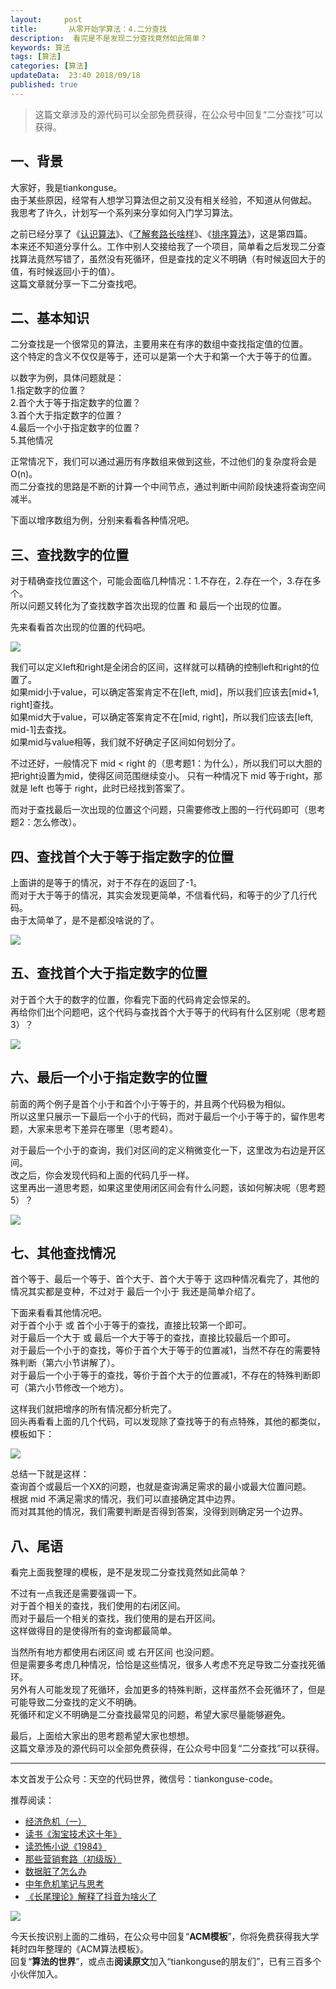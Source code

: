 ```yaml
---   
layout:     post  
title:       从零开始学算法：4.二分查找  
description:  看完是不是发现二分查找竟然如此简单？      
keywords: 算法 
tags: [算法]  
categories: [算法]  
updateData:  23:40 2018/09/18   
published: true   
---  
```



> 这篇文章涉及的源代码可以全部免费获得，在公众号中回复“二分查找”可以获得。     



## 一、背景  


大家好，我是tiankonguse。  
由于某些原因，经常有人想学习算法但之前又没有相关经验，不知道从何做起。  
我思考了许久，计划写一个系列来分享如何入门学习算法。  


之前已经分享了《[认识算法](https://mp.weixin.qq.com/s/2CyGYZ5SFs-cLBHkxAhdyg)》、《[了解套路长啥样](https://mp.weixin.qq.com/s/OvX3H9_JmzjPA091ZqUegQ)》、《[排序算法](https://mp.weixin.qq.com/s/MSoXEzDSyxf3gVAt-2D1bw)》，这是第四篇。  
本来还不知道分享什么。工作中别人交接给我了一个项目，简单看之后发现二分查找算法竟然写错了，虽然没有死循环，但是查找的定义不明确（有时候返回大于的值，有时候返回小于的值）。  
这篇文章就分享一下二分查找吧。   


## 二、基本知识  


二分查找是一个很常见的算法，主要用来在有序的数组中查找指定值的位置。  
这个特定的含义不仅仅是等于，还可以是第一个大于和第一个大于等于的位置。  


以数字为例，具体问题就是：  
1.指定数字的位置？  
2.首个大于等于指定数字的位置？  
3.首个大于指定数字的位置？  
4.最后一个小于指定数字的位置？   
5.其他情况  


正常情况下，我们可以通过遍历有序数组来做到这些，不过他们的复杂度将会是O(n)。  
而二分查找的思路是不断的计算一个中间节点，通过判断中间阶段快速将查询空间减半。  


下面以增序数组为例，分别来看看各种情况吧。  


## 三、查找数字的位置  


对于精确查找位置这个，可能会面临几种情况：1.不存在，2.存在一个，3.存在多个。  
所以问题又转化为了查找数字首次出现的位置 和 最后一个出现的位置。  


先来看看首次出现的位置的代码吧。  


![](//res2018.tiankonguse.com/images/2018/09/binary-search-min-eq.png)  


我们可以定义left和right是全闭合的区间，这样就可以精确的控制left和right的位置了。  
如果mid小于value，可以确定答案肯定不在[left, mid]，所以我们应该去[mid+1, right]查找。  
如果mid大于value，可以确定答案肯定不在[mid, right]，所以我们应该去[left, mid-1]去查找。  
如果mid与value相等，我们就不好确定子区间如何划分了。  


不过还好，一般情况下 mid < right 的（思考题1：为什么），所以我们可以大胆的把right设置为mid，使得区间范围继续变小。
只有一种情况下 mid 等于right，那就是 left 也等于 right，此时已经找到答案了。  


而对于查找最后一次出现的位置这个问题，只需要修改上图的一行代码即可（思考题2：怎么修改）。    


## 四、查找首个大于等于指定数字的位置


上面讲的是等于的情况，对于不存在的返回了-1。  
而对于大于等于的情况，其实会发现更简单，不信看代码，和等于的少了几行代码。  
由于太简单了，是不是都没啥说的了。  


![](//res2018.tiankonguse.com/images/2018/09/binary-search-min-e-g.png) 


## 五、查找首个大于指定数字的位置

对于首个大于的数字的位置，你看完下面的代码肯定会惊呆的。  
再给你们出个问题吧，这个代码与查找首个大于等于的代码有什么区别呢（思考题3）？  


![](//res2018.tiankonguse.com/images/2018/09/binary-search-min-gt.png)   


## 六、最后一个小于指定数字的位置

前面的两个例子是首个小于和首个小于等于的，并且两个代码极为相似。  
所以这里只展示一下最后一个小于的代码，而对于最后一个小于等于的，留作思考题，大家来思考下差异在哪里（思考题4）。  


对于最后一个小于的查询，我们对区间的定义稍微变化一下，这里改为右边是开区间。  
改之后，你会发现代码和上面的代码几乎一样。  
这里再出一道思考题，如果这里使用闭区间会有什么问题，该如何解决呢（思考题5）？  


![](//res2018.tiankonguse.com/images/2018/09/binary-search-max-lt.png)   


## 七、其他查找情况  

首个等于、最后一个等于、首个大于、首个大于等于 这四种情况看完了，其他的情况其实都是变种，不过对于 最后一个小于 我还是简单介绍了。  


下面来看看其他情况吧。    
对于首个小于 或 首个小于等于的查找，直接比较第一个即可。  
对于最后一个大于 或 最后一个大于等于的查找，直接比较最后一个即可。  
对于最后一个小于的查找，等价于首个大于等于的位置减1，当然不存在的需要特殊判断（第六小节讲解了）。  
对于最后一个小于等于的查找，等价于首个大于的位置减1，不存在的特殊判断即可（第六小节修改一个地方）。  


这样我们就把增序的所有情况都分析完了。  
回头再看看上面的几个代码，可以发现除了查找等于的有点特殊，其他的都类似，模板如下：   


![](//res2018.tiankonguse.com/images/2018/09/binary-search-min-tmp.png)    


总结一下就是这样：  
查询首个或最后一个XX的问题，也就是查询满足需求的最小或最大位置问题。  
根据 mid 不满足需求的情况，我们可以直接确定其中边界。  
而对其其他的情况，我们需要判断是否得到答案，没得到则确定另一个边界。    



## 八、尾语

看完上面我整理的模板，是不是发现二分查找竟然如此简单？  


不过有一点我还是需要强调一下。  
对于首个相关的查找，我们使用的右闭区间。  
而对于最后一个相关的查找，我们使用的是右开区间。  
这样做得目的是使得所有的查询都最简单。  


当然所有地方都使用右闭区间 或 右开区间 也没问题。  
但是需要多考虑几种情况，恰恰是这些情况，很多人考虑不充足导致二分查找死循环。  
另外有人可能发现了死循环，会加更多的特殊判断，这样虽然不会死循环了，但是可能导致二分查找的定义不明确。  
死循环和定义不明确是二分查找最常见的问题，希望大家尽量能够避免。  


最后，上面给大家出的思考题希望大家也想想。  
这篇文章涉及的源代码可以全部免费获得，在公众号中回复“二分查找”可以获得。  

---


本文首发于公众号：天空的代码世界，微信号：tiankonguse-code。  


推荐阅读：  


* [经济危机（一）](https://mp.weixin.qq.com/s/hxO7oR8cLljSClYS-yE6pw)   
* [读书《淘宝技术这十年》](https://mp.weixin.qq.com/s/IeOQGh22U_1TPrf6sYYTkQ)  
* [读恐怖小说《1984》](https://mp.weixin.qq.com/s/q7HL5o_R5cqJc0b9Ll7EMw)    
* [那些营销套路（初级版）](https://mp.weixin.qq.com/s/xdvqZo9ll6kaL66Cdx)   
* [数据脏了怎么办](https://mp.weixin.qq.com/s/Blw4yxmIsE51dzzbNcfFbg)    
* [中年危机笔记与思考](https://mp.weixin.qq.com/s/dFzDtZS0JN6hhpc1DF-e_g)     
* [《长尾理论》解释了抖音为啥火了](https://mp.weixin.qq.com/s/sFWtMYj_WOKdgjolo7T56A)  



![](//res2018.tiankonguse.com/images/tiankonguse-support.png)   


今天长按识别上面的二维码，在公众号中回复“**ACM模板**”，你将免费获得我大学耗时四年整理的《ACM算法模板》。  
回复“**算法的世界**”，或点击**阅读原文**加入“tiankonguse的朋友们”，已有三百多个小伙伴加入。  




